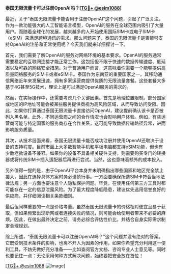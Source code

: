 **泰国无限流量卡可以注册OpenAI吗？[[TG💪+ @esim1088](https://t.me/s/esim1088)]**

最近，关于“泰国无限流量卡能否用于注册OpenAI”这个问题，引起了广泛关注。作为一款功能强大的人工智能语言模型，OpenAI的服务在全球范围内吸引了大量用户。而随着全球化的发展，越来越多的人开始使用国际SIM卡或电子SIM卡（eSIM）来满足跨境通讯的需求。那么问题来了，泰国的无限流量卡是否能够支持OpenAI的注册和正常使用呢？今天我们就来详细探讨一下。

首先，我们需要了解OpenAI的服务对网络环境的基本要求。OpenAI的服务通常需要稳定的互联网连接才能正常工作。这包括但不限于快速的数据传输速度、低延迟以及可靠的网络安全措施。对于普通用户而言，这意味着你需要一个能够提供高质量网络服务的SIM卡或者eSIM卡。泰国作为东南亚的重要国家之一，其移动通信网络近年来发展迅速，拥有多家运营商提供优质的无限流量套餐。这些套餐大多基于4G甚至5G技术，理论上是可以满足OpenAI服务的需求的。

然而，在实际操作中，还需要考虑几个关键因素。首先是地理位置限制。部分国家或地区的IP地址可能会被某些服务提供商视为高风险区域，从而导致访问受限。因此，如果你打算通过泰国无限流量卡直接访问OpenAI，建议提前确认该卡是否被列入黑名单。此外，不同运营商之间的合作情况也会影响用户体验。例如，有些运营商可能与特定国家的服务商存在合作关系，这可能导致数据传输路径异常，进而影响服务质量。

其次，从技术层面来看，泰国无限流量卡能否成功注册并使用OpenAI还取决于设备的支持程度。目前市面上大多数智能手机和平板电脑都支持eSIM功能，但也有少数老款设备不兼容。如果你的设备不具备相关硬件支持，则需要购买专门的转换器或将传统SIM卡插入适配器后再进行尝试。当然，这也意味着额外的成本投入。

另外值得一提的是，由于OpenAI平台本身并未明确指出哪些国家和地区完全禁止接入，因此在选择具体方案时务必谨慎行事。一方面要确保所选SIM卡符合当地法律法规；另一方面也要注意个人隐私保护问题。毕竟，在使用任何第三方工具时都可能存在一定的信息泄露风险。为了最大程度降低隐患，建议优先选用信誉良好的供应商，并仔细阅读相关条款细则。

最后但同样重要的一点是价格考量。虽然泰国无限流量卡的价格相对便宜且易于获取，但如果频繁出现断网或者连接失败的情况，则可能会给使用者带来不必要的麻烦。因此，在做出最终决定之前，请务必综合评估性价比，并结合自身实际需求制定合理规划。

综上所述，“泰国无限流量卡可以注册OpenAI吗？”这个问题并没有绝对的答案。它既受到技术条件的影响，也离不开人为因素的作用。如果你希望充分利用这一便利工具，不妨先做好充分准备——比如查阅官方文档、咨询专业人士意见等。同时也要记住一点：无论采用何种方式解决问题，始终要把安全放在首位！

[[TG💪+ @esim1088](https://t.me/s/esim1088) ![Image](https://i.postimg.cc/4NQfJmqS/Snipaste-2025-05-13-00-14-12.png)]
